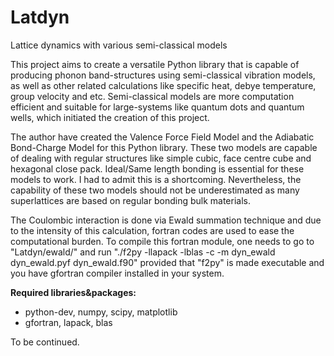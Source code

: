# Latdyn
Lattice dynamics with various semi-classical models

This project aims to create a versatile Python library that is capable of producing phonon band-structures using semi-classical vibration models, as well as other related calculations like specific heat, debye temperature, group velocity and etc. Semi-classical models are more computation efficient and suitable for large-systems like quantum dots and quantum wells, which initiated the creation of this project.

The author have created the Valence Force Field Model and the Adiabatic Bond-Charge Model for this Python library. These two models are capable of dealing with regular structures like simple cubic, face centre cube and hexagonal close pack. Ideal/Same length bonding is essential for these models to work. I had to admit this is a shortcoming. Nevertheless, the capability of these two models should not be underestimated as many superlattices are based on regular bonding bulk materials.

The Coulombic interaction is done via Ewald summation technique and due to the intensity of this calculation, fortran codes are used to ease the computational burden. To compile this fortran module, one needs to go to "Latdyn/ewald/" and run "./f2py -llapack -lblas -c -m dyn_ewald dyn_ewald.pyf dyn_ewald.f90" provided that "f2py" is made executable and you have gfortran compiler installed in your system.

**Required libraries&packages:**

- python-dev, numpy, scipy, matplotlib
- gfortran, lapack, blas

To be continued.
